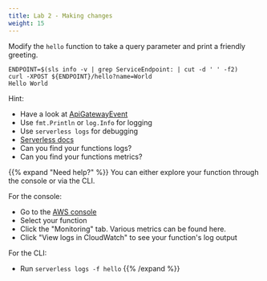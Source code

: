 ```yaml
---
title: Lab 2 - Making changes
weight: 15
---
```


Modify the `hello` function to take a query parameter and print a friendly greeting.

```
ENDPOINT=$(sls info -v | grep ServiceEndpoint: | cut -d ' ' -f2)
curl -XPOST ${ENDPOINT}/hello?name=World
Hello World
```

Hint:

- Have a look at [ApiGatewayEvent](https://github.com/aws/aws-lambda-go/blob/master/events/README_ApiGatewayEvent.md)
- Use `fmt.Println` or `log.Info` for logging
- Use `serverless logs` for debugging
- [Serverless docs](https://serverless.com/framework/docs/providers/aws/events/apigateway/#request-parameters)
- Can you find your functions logs?
- Can you find your functions metrics?

{{% expand "Need help?" %}}
You can either explore your function through the console or via the CLI.

For the console:

- Go to the [AWS console](https://console.aws.amazon.com/lambda/home)
- Select your function
- Click the "Monitoring" tab. Various metrics can be found here.
- Click "View logs in CloudWatch" to see your function's log output

For the CLI:

- Run `serverless logs -f hello`
{{% /expand %}}
